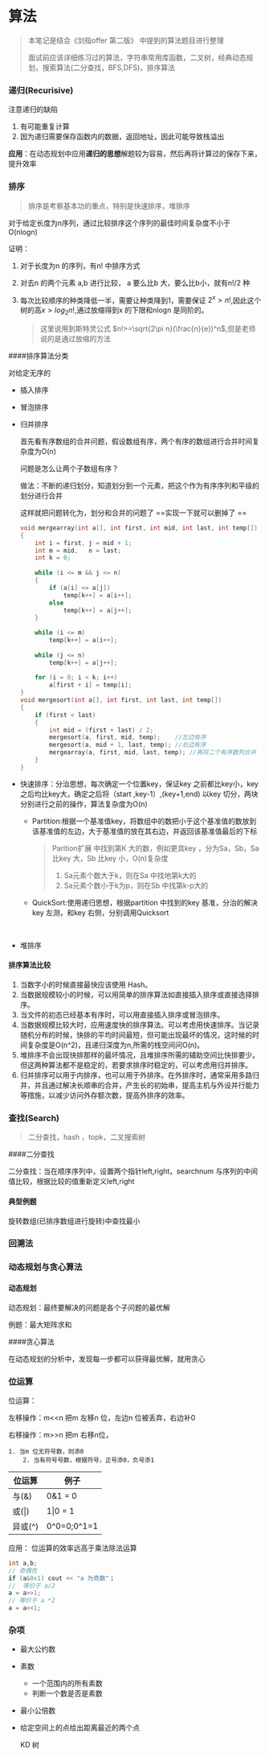 # 算法

> 本笔记是结合《剑指offer 第二版》 中提到的算法题目进行整理
>
> 面试前应该详细练习过的算法，字符串常用库函数，二叉树，经典动态规划，搜索算法(二分查找，BFS,DFS)，排序算法

### 递归(Recurisive)

注意递归的缺陷

1. 有可能重复计算
2. 因为递归需要保存函数内的数据，返回地址，因此可能导致栈溢出

**应用**：在动态规划中应用**递归的思想**解题较为容易，然后再将计算过的保存下来，提升效率

### 排序

> 排序是考察基本功的重点，特别是快速排序，堆排序

对于给定长度为n序列，通过比较排序这个序列的最佳时间复杂度不小于 O(nlogn)

证明： 

1. 对于长度为n 的序列，有n! 中排序方式

2. 对去n 的两个元素 a,b 进行比较， a 要么比b 大，要么比b小，就有n!/2 种

3. 每次比较顺序的种类降低一半，需要让种类降到1，需要保证 $2^x>n!$,因此这个树的高$x>log_2n!$,通过放缩得到x 的下限和nlogn 是同阶的。

   > 这里说用到斯特灵公式 $n!>=\sqrt{2\pi n}(\frac{n}{e})^n$,但是老师说的是通过放缩的方法

####排序算法分类

对给定无序的

- 插入排序

- 冒泡排序

- 归并排序

  首先看有序数组的合并问题，假设数组有序，两个有序的数组进行合并时间复杂度为O(n)

  问题是怎么让两个子数组有序？

  做法：不断的递归划分，知道划分到一个元素，把这个作为有序序列和平级的划分进行合并

  这样就把问题转化为，划分和合并的问题了 ==实现一下就可以删掉了 ==

  ~~~c++
  void mergearray(int a[], int first, int mid, int last, int temp[])  
  {  
      int i = first, j = mid + 1;  
      int m = mid,   n = last;  
      int k = 0;  
        
      while (i <= m && j <= n)  
      {  
          if (a[i] <= a[j])  
              temp[k++] = a[i++];  
          else  
              temp[k++] = a[j++];  
      }  
        
      while (i <= m)  
          temp[k++] = a[i++];  
        
      while (j <= n)  
          temp[k++] = a[j++];  
        
      for (i = 0; i < k; i++)  
          a[first + i] = temp[i];  
  }  
  void mergesort(int a[], int first, int last, int temp[])  
  {  
      if (first < last)  
      {  
          int mid = (first + last) / 2;  
          mergesort(a, first, mid, temp);    //左边有序  
          mergesort(a, mid + 1, last, temp); //右边有序  
          mergearray(a, first, mid, last, temp); //再将二个有序数列合并  
      }  
  }  
  ~~~


- 快速排序：分治思想，每次确定一个位置key，保证key 之前都比key小，key之后均比key大，确定之后将（start ,key-1）,(key+1,end) 以key 切分，两块分别进行之前的操作，算法复杂度为O(n)

  - Partition:根据一个基准值key，将数组中的数把小于这个基准值的数放到该基准值的左边，大于基准值的放在其右边，并返回该基准值最后的下标

    > Parition扩展 中找到第K 大的数，例如更具key ，分为Sa，Sb，Sa 比key 大，Sb 比key 小，O(n)复杂度
    >
    > 1. Sa元素个数大于k，则在Sa 中找地第k大的
    > 2. Sa元素个数小于k为p，则在Sb 中找第k-p大的

  - QuickSort:使用递归思想，根据partition 中找到的key 基准，分治的解决key 左测，和key 右侧，分别调用Quicksort

  ​

- 堆排序

#### 排序算法比较

1. 当数字小的时候直接最快应该使用 Hash。
2. 当数据规模较小的时候，可以用简单的排序算法如直接插入排序或直接选择排序。
3. 当文件的初态已经基本有序时，可以用直接插入排序或冒泡排序。
4. 当数据规模比较大时，应用速度快的排序算法。可以考虑用快速排序。当记录随机分布的时候，快排的平均时间最短，但可能出现最坏的情况，这时候的时间复杂度是O(n^2)，且递归深度为n,所需的栈空间问O(n)。
5. 堆排序不会出现快排那样的最坏情况，且堆排序所需的辅助空间比快排要少。但这两种算法都不是稳定的，若要求排序时稳定的，可以考虑用归并排序。
6. 归并排序可以用于内排序，也可以用于外排序。在外排序时，通常采用多路归并，并且通过解决长顺串的合并，产生长的初始串，提高主机与外设并行能力等措施，以减少访问外存额次数，提高外排序的效率。



### 查找(Search)

> 二分查找，hash ，topk，二叉搜索树

####二分查找

二分查找：当在顺序序列中，设置两个指针left,right，searchnum 与序列的中间值比较，根据比较的值重新定义left,right

#### 典型例题

旋转数组(已排序数组进行旋转)中查找最小

### 回溯法

### 动态规划与贪心算法

#### 动态规划

动态规划：最终要解决的问题是各个子问题的最优解



例题：最大矩阵求和





####贪心算法

在动态规划的分析中，发现每一步都可以获得最优解，就用贪心

### 位运算

位运算：

左移操作：m<<n 把m 左移n 位，左边n 位被丢弃，右边补0

右移操作：m>>n 把m 右移n位，

 	1. 当m 位无符号数，则添0
		2. 当有符号号数，根据符号，正号添0，负号添1

| 位运算   | 例子          |
| ----- | ----------- |
| 与(&)  | 0&1 = 0     |
| 或(\|) | 1\|0 = 1    |
| 异或(^) | 0^0=0;0^1=1 |

应用： 位运算的效率远高于乘法除法运算

~~~c++
int a,b;
// 奇偶性
if (a&0x1) cout << "a 为奇数"；
//  等价于 a/2
a = a>>1;
// 等价于 a *2
a = a<<1;
~~~



### 杂项

- 最大公约数

- 素数
  - 一个范围内的所有素数
  - 判断一个数是否是素数

- 最小公倍数

- 给定空间上的点给出距离最近的两个点 

  KD 树